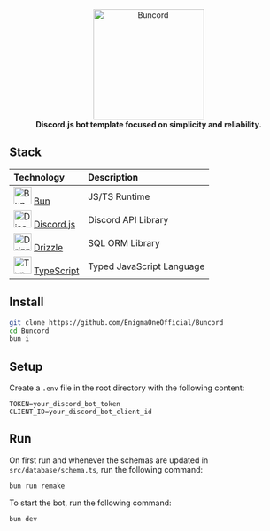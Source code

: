 <div align="center">
  <img src="https://raw.githubusercontent.com/EnigmaOneOfficial/Buncord/master/assets/buncord.png" alt="Buncord" width="200" height="200">
  <br>
  <b>Discord.js bot template focused on simplicity and reliability.</b>
</div>

## Stack

| Technology                                                                                                                                                                      | Description               |
| :------------------------------------------------------------------------------------------------------------------------------------------------------------------------------ | :------------------------ |
| <img src="https://bun.sh/logo@2x.png" alt="Bun Logo" width="32"/> [Bun](https://bun.sh/)                                                                                        | JS/TS Runtime             |
| <img src="https://discord.js.org/static/logo.svg" alt="Discord.js Logo" width="32"/> [Discord.js](https://discord.js.org/)                                                      | Discord API Library       |
| <img src="https://avatars.githubusercontent.com/u/108468352?s=200&v=4" alt="Drizzle Logo" width="32"/> [Drizzle](https://orm.drizzle.team/)                                     | SQL ORM Library           |
| <img src="https://www.typescriptlang.org/favicon-32x32.png?v=8944a05a8b601855de116c8a56d3b3ae" alt="TypeScript Logo" width="32"/> [TypeScript](https://www.typescriptlang.org/) | Typed JavaScript Language |

## Install

```bash
git clone https://github.com/EnigmaOneOfficial/Buncord
cd Buncord
bun i
```

## Setup

Create a `.env` file in the root directory with the following content:

```env
TOKEN=your_discord_bot_token
CLIENT_ID=your_discord_bot_client_id
```

## Run

On first run and whenever the schemas are updated in `src/database/schema.ts`, run the following command:

```bash
bun run remake
```

To start the bot, run the following command:

```bash
bun dev
```